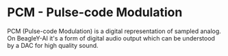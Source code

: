 <!--
---
name: PCM
class: interface
type: pinout
description: BeagleY-AI PCM pins
pin:
  'bcm18':
    name: CLK
  'bcm19':
    name: FS
  'bcm20':
    name: DIN
  'bcm21':
    name: DOUT
-->
# PCM - Pulse-code Modulation

PCM (Pulse-code Modulation) is a digital representation of sampled analog. On BeagleY-AI it's a form of digital audio output which can be understood by a DAC for high quality sound.